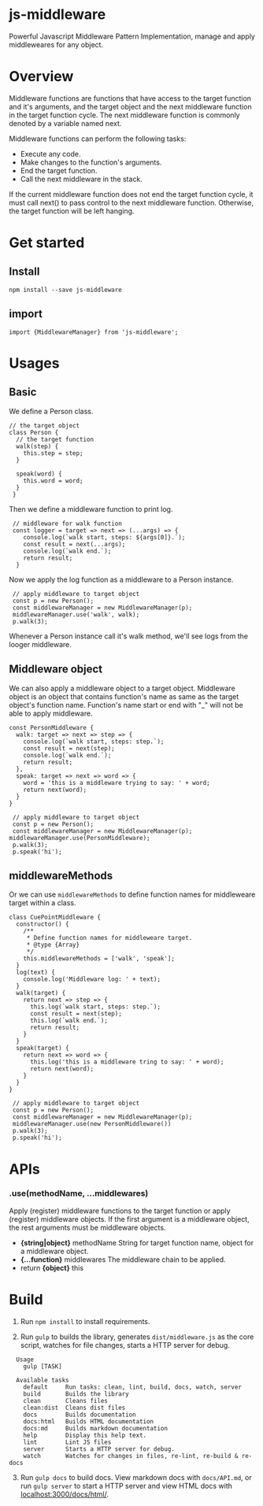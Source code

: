 # js-middleware

Powerful Javascript Middleware Pattern Implementation, manage and apply middleweares for any object.

# Overview
Middleware functions are functions that have access to the target function and it's arguments,
and the target object and the next middleware function in the target function cycle.
The next middleware function is commonly denoted by a variable named next.

Middleware functions can perform the following tasks:
  - Execute any code.
  - Make changes to the function's arguments.
  - End the target function.
  - Call the next middleware in the stack.

 If the current middleware function does not end the target function cycle,
 it must call next() to pass control to the next middleware function. Otherwise,
 the target function will be left hanging.
 
# Get started

## Install
```
npm install --save js-middleware

```

## import
```
import {MiddlewareManager} from 'js-middleware';

```

# Usages

## Basic
We define a Person class.
```
// the target object
class Person {
  // the target function
  walk(step) {
    this.step = step;
  }
  
  speak(word) {
    this.word = word;
  }
 }
```
Then we define a middleware function to print log.

```
 // middleware for walk function
 const logger = target => next => (...args) => {
    console.log(`walk start, steps: ${args[0]}.`);
    const result = next(...args);
    console.log(`walk end.`);
    return result;
  }
```
Now we apply the log function as a middleware to a Person instance.

```
 // apply middleware to target object
 const p = new Person();
 const middlewareManager = new MiddlewareManager(p);
 middlewareManager.use('walk', walk);
 p.walk(3);
```
Whenever a Person instance call it's walk method, we'll see logs from the looger middleware.

## Middleware object
We can also apply a middleware object to a target object. Middleware object is an object that contains function's name as same as the target object's function name.
Function's name start or end with "_" will not be able to apply middleware.

```
const PersonMiddleware {
  walk: target => next => step => {
    console.log(`walk start, steps: step.`);
    const result = next(step);
    console.log(`walk end.`);
    return result;
  },
  speak: target => next => word => {
    word = 'this is a middleware trying to say: ' + word;
    return next(word);
  }
}

 // apply middleware to target object
 const p = new Person();
 const middlewareManager = new MiddlewareManager(p);
middlewareManager.use(PersonMiddleware);
 p.walk(3);
 p.speak('hi');
```

## middlewareMethods
Or we can use `middlewareMethods` to define function names for middleweare target within a class.

```
class CuePointMiddleware {
  constructor() {
    /**
     * Define function names for middleweare target.
     * @type {Array}
     */
    this.middlewareMethods = ['walk', 'speak'];
  }
  log(text) {
    console.log('Middleware log: ' + text);
  }
  walk(target) {
    return next => step => {
      this.log(`walk start, steps: step.`);
      const result = next(step);
      this.log(`walk end.`);
      return result;
    }
  }
  speak(target) {
    return next => word => {
      this.log('this is a middleware tring to say: ' + word);
      return next(word);
    }
  }
}

 // apply middleware to target object
 const p = new Person();
 const middlewareManager = new MiddlewareManager(p);
 middlewareManager.use(new PersonMiddleware())
 p.walk(3);
 p.speak('hi');
```

# APIs

### .use(methodName, ...middlewares)
Apply (register) middleware functions to the target function or apply (register) middleware objects.
If the first argument is a middleware object, the rest arguments must be middleware objects.
  - **{string|object}** methodName String for target function name, object for a middleware object.
  - **{...function}** middlewares The middleware chain to be applied.
  - return **{object}** this

# Build
1. Run `npm install` to install requirements.

2. Run `gulp` to builds the library, generates `dist/middleware.js` as the core script, watches for file changes, 
starts a HTTP server for debug.
  ```
    Usage
      gulp [TASK]
    
    Available tasks
      default     Run tasks: clean, lint, build, docs, watch, server
      build       Builds the library
      clean       Cleans files
      clean:dist  Cleans dist files
      docs        Builds documentation
      docs:html   Builds HTML documentation
      docs:md     Builds markdown documentation
      help        Display this help text.
      lint        Lint JS files
      server      Starts a HTTP server for debug.
      watch       Watches for changes in files, re-lint, re-build & re-docs
   ```
3. Run `gulp docs` to build docs. View markdown docs with `docs/API.md`, or run `gulp server` to start a HTTP server 
and view HTML docs with [localhost:3000/docs/html/](localhost:3000/docs/html/).
   
